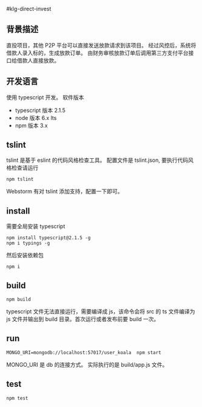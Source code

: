 #klg-direct-invest
## 背景描述
直投项目，其他 P2P 平台可以直接发送放款请求到该项目。
经过风控后，系统将借款人录入标的，生成放款订单。
由财务审核放款订单后调用第三方支付平台接口给借款人直接放款。

## 开发语言
使用 typescript 开发。
软件版本
- typescript  版本 2.1.5
- node 版本 6.x  lts
- npm 版本 3.x

## tslint
tslint 是基于 eslint 的代码风格检查工具。
配置文件是 tslint.json, 要执行代码风格检查请运行

```
npm tslint
```

Webstorm 有对 tslint 添加支持，配置一下即可。

## install
需要全局安装 typescript

```
npm install typescript@2.1.5 -g
npm i typings -g
```
然后安装依赖包

```
npm i
```

## build

```
npm build
```

typescript 文件无法直接运行，需要编译成 js，该命令会将 src 的 ts 文件编译为 js 文件并输出到 build 目录。首次运行或者发布前要 build 一次。

## run

```
MONGO_URI=mongodb://localhost:57017/user_koala  npm start
```
MONGO_URI 是 db 的连接方式。
实际执行的是 build/app.js 文件。

## test

```
npm test
```
